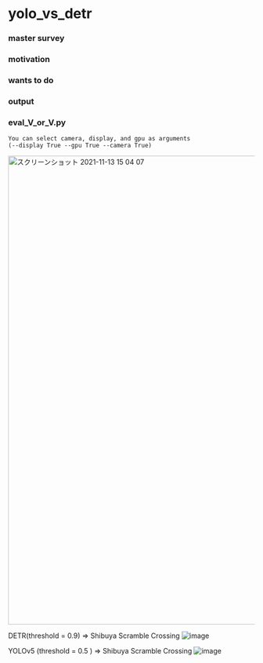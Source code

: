 # yolo_vs_detr

### master survey

### motivation

### wants to do

### output

### eval_V_or_V.py

    You can select camera, display, and gpu as arguments
    (--display True --gpu True --camera True)
<img width="956" alt="スクリーンショット 2021-11-13 15 04 07" src="https://user-images.githubusercontent.com/63449578/141607936-895049dc-0475-465b-9b5d-d6210b9df969.png">

DETR(threshold = 0.9) => Shibuya Scramble Crossing
![image](https://user-images.githubusercontent.com/63449578/140306264-26696d4a-a375-4c92-b717-92cbba094d5a.png)

YOLOv5 (threshold = 0.5 ) => Shibuya Scramble Crossing
![image](https://user-images.githubusercontent.com/63449578/140309156-b97c28c5-0723-4505-8e6e-846131bfa07a.png)
